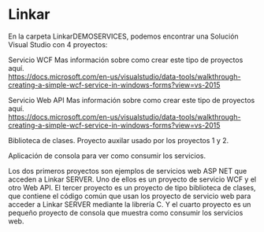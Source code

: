 # Linkar 


En la carpeta LinkarDEMOSERVICES, podemos encontrar una Solución Visual Studio con 4 proyectos:

Servicio WCF
	Mas información sobre como crear este tipo de proyectos aquí.	
  https://docs.microsoft.com/en-us/visualstudio/data-tools/walkthrough-creating-a-simple-wcf-service-in-windows-forms?view=vs-2015

Servicio Web API
	Mas información sobre como crear este tipo de proyectos aquí.	
  https://docs.microsoft.com/en-us/visualstudio/data-tools/walkthrough-creating-a-simple-wcf-service-in-windows-forms?view=vs-2015
  
Biblioteca de clases. Proyecto auxilar usado por los proyectos 1 y 2.

Aplicación de consola para ver como consumir los servicios.

Los dos primeros proyectos son ejemplos de servicios web ASP NET que acceden a Linkar SERVER.
Uno de ellos es un proyecto de servicio WCF y el otro Web API.
El tercer proyecto es un proyecto de tipo biblioteca de clases, que contiene el código común que usan los proyecto de servicio web para acceder a Linkar SERVER mediante la librería C.
Y el cuarto proyecto es un pequeño proyecto de consola que muestra como consumir los servicios web.
